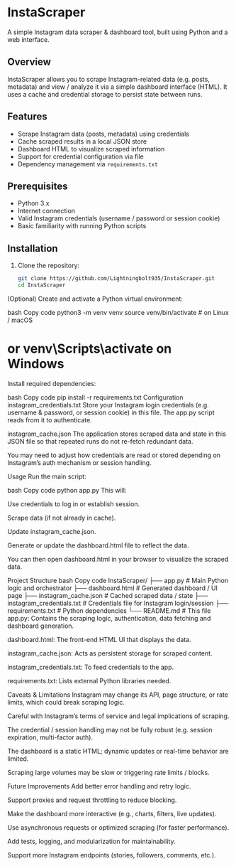 # InstaScraper
A simple Instagram data scraper & dashboard tool, built using Python and a web interface.

## Overview
InstaScraper allows you to scrape Instagram-related data (e.g. posts, metadata) and view / analyze it via a simple dashboard interface (HTML). It uses a cache and credential storage to persist state between runs.

## Features

- Scrape Instagram data (posts, metadata) using credentials  
- Cache scraped results in a local JSON store  
- Dashboard HTML to visualize scraped information  
- Support for credential configuration via file  
- Dependency management via `requirements.txt`  

## Prerequisites

- Python 3.x  
- Internet connection  
- Valid Instagram credentials (username / password or session cookie)  
- Basic familiarity with running Python scripts  

## Installation

1. Clone the repository:

   ```bash
   git clone https://github.com/Lightningbolt935/InstaScraper.git
   cd InstaScraper
(Optional) Create and activate a Python virtual environment:

bash
Copy code
python3 -m venv venv
source venv/bin/activate   # on Linux / macOS
# or venv\Scripts\activate on Windows
Install required dependencies:

bash
Copy code
pip install -r requirements.txt
Configuration
instagram_credentials.txt
Store your Instagram login credentials (e.g. username & password, or session cookie) in this file. The app.py script reads from it to authenticate.

instagram_cache.json
The application stores scraped data and state in this JSON file so that repeated runs do not re-fetch redundant data.

You may need to adjust how credentials are read or stored depending on Instagram’s auth mechanism or session handling.

Usage
Run the main script:

bash
Copy code
python app.py
This will:

Use credentials to log in or establish session.

Scrape data (if not already in cache).

Update instagram_cache.json.

Generate or update the dashboard.html file to reflect the data.

You can then open dashboard.html in your browser to visualize the scraped data.

Project Structure
bash
Copy code
InstaScraper/
├── app.py                      # Main Python logic and orchestrator
├── dashboard.html              # Generated dashboard / UI page
├── instagram_cache.json        # Cached scraped data / state
├── instagram_credentials.txt   # Credentials file for Instagram login/session
├── requirements.txt            # Python dependencies
└── README.md                    # This file
app.py: Contains the scraping logic, authentication, data fetching and dashboard generation.

dashboard.html: The front-end HTML UI that displays the data.

instagram_cache.json: Acts as persistent storage for scraped content.

instagram_credentials.txt: To feed credentials to the app.

requirements.txt: Lists external Python libraries needed.

Caveats & Limitations
Instagram may change its API, page structure, or rate limits, which could break scraping logic.

Careful with Instagram’s terms of service and legal implications of scraping.

The credential / session handling may not be fully robust (e.g. session expiration, multi-factor auth).

The dashboard is a static HTML; dynamic updates or real-time behavior are limited.

Scraping large volumes may be slow or triggering rate limits / blocks.

Future Improvements
Add better error handling and retry logic.

Support proxies and request throttling to reduce blocking.

Make the dashboard more interactive (e.g., charts, filters, live updates).

Use asynchronous requests or optimized scraping (for faster performance).

Add tests, logging, and modularization for maintainability.

Support more Instagram endpoints (stories, followers, comments, etc.).
